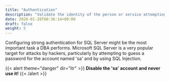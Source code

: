 ```yaml
---
title: "Authentication"
description: "Validate the identity of the person or service attempting to connect."
date: 2020-01-28T00:36:14+09:00
draft: false
weight: 5
---
```


Configuring strong authentication for SQL Server might be the most important task a DBA performs.  Microsoft SQL Server is a very popular target for attacks by hackers, particularly by attempting to guess a password for the account named 'sa' and by using SQL Injection.

{{< alert theme="danger" dir="ltr" >}} **Disable the 'sa' account and never use it!**
{{< /alert >}}



